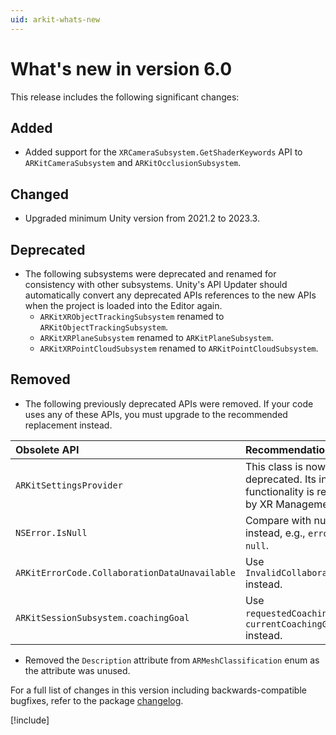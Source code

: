 ```yaml
---
uid: arkit-whats-new
---
```

# What's new in version 6.0

This release includes the following significant changes:

## Added

- Added support for the `XRCameraSubsystem.GetShaderKeywords` API to `ARKitCameraSubsystem` and `ARKitOcclusionSubsystem`.

## Changed

- Upgraded minimum Unity version from 2021.2 to 2023.3.

## Deprecated

- The following subsystems were deprecated and renamed for consistency with other subsystems. Unity's API Updater should automatically convert any deprecated APIs references to the new APIs when the project is loaded into the Editor again.
  - `ARKitXRObjectTrackingSubsystem` renamed to `ARKitObjectTrackingSubsystem`.
  - `ARKitXRPlaneSubsystem` renamed to `ARKitPlaneSubsystem`.
  - `ARKitXRPointCloudSubsystem` renamed to `ARKitPointCloudSubsystem`.

## Removed

- The following previously deprecated APIs were removed. If your code uses any of these APIs, you must upgrade to the recommended replacement instead.

| Obsolete API | Recommendation |
| :----------- | :------------- |
| `ARKitSettingsProvider` | This class is now deprecated. Its internal functionality is replaced by XR Management |
| `NSError.IsNull` | Compare with null instead, e.g., `error == null`. |
| `ARKitErrorCode.CollaborationDataUnavailable` | Use `InvalidCollaborationData` instead. |
| `ARKitSessionSubsystem.coachingGoal` | Use `requestedCoachingGoal` or `currentCoachingGoal` instead. |

- Removed the `Description` attribute from `ARMeshClassification` enum as the attribute was unused.

For a full list of changes in this version including backwards-compatible bugfixes, refer to the package [changelog](xref:arkit-changelog).

[!include[](snippets/apple-arkit-trademark.md)]
